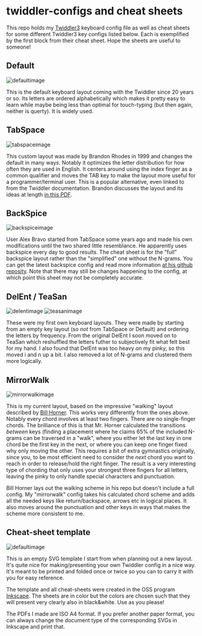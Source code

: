# twiddler-configs and cheat sheets

This repo holds my [Twiddler3](http://twiddler.tekgear.com/) keyboard
config file as well as cheat sheets for some different Twiddler3 key
configs listed below. Each is exemplified by the first block from
their cheat sheet. Hope the sheets are useful to someone!

## Default

![defaultimage](img/default.png)

This is the default keyboard layout coming with the Twiddler since 20
years or so.  Its letters are ordered alphabetically which makes it
pretty easy to learn while maybe being less than optimal for
touch-typing (but then again, neither is querty). It is widely used.

## TabSpace

![tabspaceimage](img/tabspace.png)

This custom layout was made by Brandon Rhodes in 1999 and changes the
default in many ways. Notably it optimizes the letter distribution for
how often they are used in English. It centers around using the index
finger as a common qualifier and moves the TAB key to make the layout
more useful for a programmer/terminal user. This is a popular
alternative, even linked to from the Twiddler documentation.  Brandon
discusses the layout and its ideas at length 
[in this PDF](http://rhodesmill.org/brandon/projects/tabspace-guide.pdf).

## BackSpice

![backspiceimage](img/backspice.png)

User Alex Bravo started from TabSpace some years ago and made his own
modifications until the two shared little resemblance. He apparently
uses backspice every day to good results. The cheat sheet is for the
"full" backspice layout rather than the "simplified" one without the
N-grams. You can get the latest backspice config and read more
information 
[at his github reposity](https://github.com/AlexBravo/Twiddler). Note
that there may still be changes happening to the config, at which
point this sheet may not be completely accurate. 


## DelEnt / TeaSan

![delentimage](img/delent.png)
![teasanimage](img/teasan.png)

These were my first own keyboard layouts. They were made by starting from
an empty key layout (so *not* from TabSpace or Default) and ordering the
letters by frequency. From the original DelEnt I soon moved on to TeaSan
which reshuffled the letters futher to subjectively fit what felt best
for my hand. I also found that DelEnt was too heavy on my pinky, so this
moved i and n up a bit. I also removed a lot of N-grams and clustered them
more logically.  

## MirrorWalk

![mirrorwalkimage](img/mirrorwalk.png)

This is my current layout, based on the impressive "walking" layout 
described by [Bill Horner](https://github.com/ben-horner/twiddler_layout/). This
works very differently from the ones above. Notably every chord
involves at least two fingers. There are *no* single-finger chords.
The brilliance of this is that Mr. Horner calculated the transitions
*between* keys (finding a placement where he claims 65% of the included 
N-grams can be traversed in a "walk", where you either let the last key in 
one chord be the first key in the next, or where you can keep one finger fixed
why only moving the other. This requires a bit of extra gymnastics originally,
since you, to be most efficient need to consider the *next* chord you want to
reach in order to release/hold the right finger. The result is a very interesting
type of chording that only uses your strongest three fingers for all letters, leaving
the pinky to only handle special characters and punctuation. 

Bill Horner lays out the walking scheme in his repo but doesn't
include a full config. My "mirrorwalk" config takes his calculated
chord scheme and adds all the needed keys like return/backspace,
arrows etc in logical places. It also moves around the punctuation and
other keys in ways that makes the scheme more consistent to me. 


## Cheat-sheet template

![defaultimage](img/template.png)

This is an empty SVG template I start from when planning out a new
layout. It's quite nice for making/presenting your own Twiddler config
in a nice way. It's meant to be printed and folded once or twice so
you can to carry it with you for easy reference.

The template and all cheat-sheets were created in the OSS program
[Inkscape](https://inkscape.org/en/). The sheets are in color but the
colors are chosen such that they will present very clearly also in
black&white. Use as you please!

The PDFs I made are ISO A4 format. If you prefer another paper format,
you can always change the document type of the corresponding SVGs in
Inkscape and print that.
